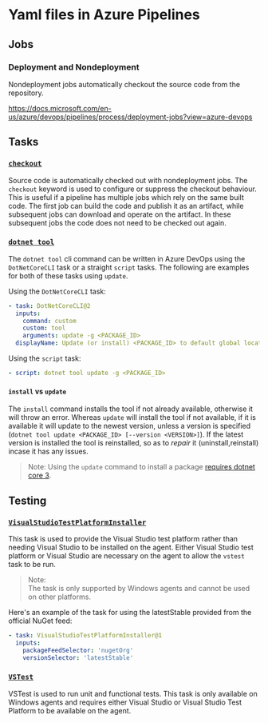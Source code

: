 # Yaml files in Azure Pipelines

## Jobs

### Deployment and Nondeployment

Nondeployment jobs automatically checkout the source code from the repository. 

https://docs.microsoft.com/en-us/azure/devops/pipelines/process/deployment-jobs?view=azure-devops



## Tasks

### [`checkout`](https://docs.microsoft.com/en-us/azure/devops/pipelines/yaml-schema?view=azure-devops&tabs=schema#checkout)
Source code is automatically checked out with nondeployment jobs. The `checkout` keyword is used to configure or suppress the checkout behaviour. This is useful if a pipeline has multiple jobs which rely on the same built code.
The first job can build the code and publish it as an artifact, while subsequent jobs can download and operate on the artifact.
In these subsequent jobs the code does not need to be checked out again.

### [`dotnet tool`](https://docs.microsoft.com/en-us/dotnet/core/tools/#tool-management-commands)

The `dotnet tool` cli command can be written in Azure DevOps using the `DotNetCoreCLI` task or a straight `script` tasks. The following are examples for both of these tasks using `update`.

Using the `DotNetCoreCLI` task:
```yaml
- task: DotNetCoreCLI@2
  inputs:
    command: custom
    custom: tool
    arguments: update -g <PACKAGE_ID>
  displayName: Update (or install) <PACKAGE_ID> to default global location
```

Using the `script` task:
```yaml
- script: dotnet tool update -g <PACKAGE_ID>
```

#### `install` vs `update`
The `install` command installs the tool if not already available, otherwise it will throw an error. Whereas `update` will install the tool if not available, if it is available it will update to the newest version, unless a version is specified (`dotnet tool update <PACKAGE_ID> [--version <VERSION>]`). If the latest version is installed the tool is reinstalled, so as to *repair* it (uninstall,reinstall) incase it has any issues.

> Note:
> Using the `update` command to install a package [requires dotnet core 3](https://github.com/dotnet/cli/pull/10205).


## Testing

### [`VisualStudioTestPlatformInstaller`](https://docs.microsoft.com/en-us/azure/devops/pipelines/tasks/tool/vstest-platform-tool-installer?view=azure-devops)

This task is used to provide the Visual Studio test platform rather than needing Visual Studio to be installed on the agent.
Either Visual Studio test platform or Visual Studio are necessary on the agent to allow the `vstest` task to be run.

> Note:  
> The task is only supported by Windows agents and cannot be used on other platforms.

Here's an example of the task for using the latestStable provided from the official NuGet feed:

```yaml
- task: VisualStudioTestPlatformInstaller@1
  inputs:
    packageFeedSelector: 'nugetOrg'
    versionSelector: 'latestStable'
```

### [`VSTest`](https://docs.microsoft.com/en-us/azure/devops/pipelines/tasks/test/vstest?view=azure-devops)

VSTest is used to run unit and functional tests.
This task is only available on Windows agents and requires either Visual Studio or Visual Studio Test Platform to be available on the agent.
